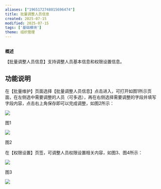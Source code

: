 ```yaml
---
aliases: ["1965172748015696474"]
title: 批量调整人员信息
created: 2025-07-15
modified: 2025-07-15
tags: ['基础模块']
theme: 组织管理
---
```


##

**概述**

【批量调整人员信息】支持调整人员基本信息和权限设置信息。

## **功能说明**

在【批量维护】页面选择【批量调整人员信息】点击进入，可打开如图1所示页面，在左侧选中需要调整的人员（可多选），再在右侧选择需要调整的字段并填写字段内容，点击右上角保存即可以完成调整，如图2所示：

![](https://myhelpdoc.oss-cn-heyuan.aliyuncs.com/mdimages/18883388e4e801c5fa5ae0817fe304c0.jpg)

图1

![](https://myhelpdoc.oss-cn-heyuan.aliyuncs.com/mdimages/cd9f9d84dfc7fa46a7101ebfa678aafb.jpg)

图2

在【权限设置】页签，可调整人员权限设置相关内容，如图3、图4所示：

![](https://myhelpdoc.oss-cn-heyuan.aliyuncs.com/mdimages/39861e6f990ddc1360a7f06f7d2f37d2.jpg)

图3

![](https://myhelpdoc.oss-cn-heyuan.aliyuncs.com/mdimages/8fc383448f512eec642c8b43183dd99f.jpg)

